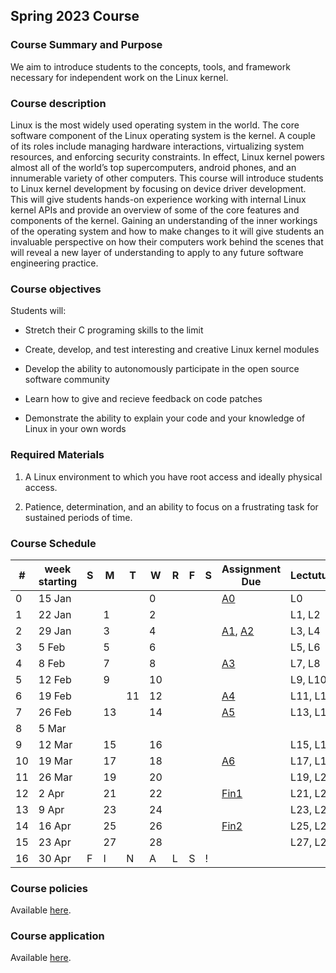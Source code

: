 ## Spring 2023 Course

### Course Summary and Purpose

We aim to introduce students to the concepts, tools, and framework necessary for independent work on the Linux kernel.

### Course description

Linux is the most widely used operating system in the world. The core software component of the Linux operating system is the kernel. A couple of its roles include managing hardware interactions, virtualizing system resources, and enforcing security constraints. In effect, Linux kernel powers almost all of the world’s top supercomputers, android phones, and an innumerable variety of other computers. This course will introduce students to Linux kernel development by focusing on device driver development. This will give students hands-on experience working with internal Linux kernel APIs and provide an overview of some of the core features and components of the kernel. Gaining an understanding of the inner workings of the operating system and how to make changes to it will give students an invaluable perspective on how their computers work behind the scenes that will reveal a new layer of understanding to apply to any future software engineering practice.

### Course objectives

Students will:

* Stretch their C programing skills to the limit

* Create, develop, and test interesting and creative Linux kernel modules

* Develop the ability to autonomously participate in the open source software community

* Learn how to give and recieve feedback on code patches

* Demonstrate the ability to explain your code and your knowledge of Linux in your own words

### Required Materials

1. A Linux environment to which you have root access and ideally physical access.

2. Patience, determination, and an ability to focus on a frustrating task for sustained periods of time.

### Course Schedule

|#| week starting|S|M|T|W|R|F|S|Assignment Due|Lectutures|
|--|--|--|--|--|--|--|--|--|--|--|
|0| 15 Jan||||0||||[A0](A0.html)|L0|
|1| 22 Jan||1||2|||||L1, L2|
|2| 29 Jan||3||4||||[A1](A1.html), [A2](A2.html)|L3, L4|
|3| 5 Feb||5||6|||||L5, L6|
|4| 8 Feb||7||8||||[A3](A3.html)|L7, L8|
|5| 12 Feb||9||10|||||L9, L10|
|6| 19 Feb|||11|12||||[A4](A4.html)|L11, L12|
|7| 26 Feb||13||14||||[A5](A5.html)|L13, L14|
|8| 5 Mar||||||||||
|9| 12 Mar||15||16|||||L15, L16|
|10| 19 Mar||17||18||||[A6](A6.html)|L17, L18|
|11| 26 Mar||19||20|||||L19, L20|
|12| 2 Apr||21||22||||[Fin1](fin1.html)|L21, L22|
|13| 9 Apr||23||24|||||L23, L24|
|14| 16 Apr||25||26||||[Fin2](fin2.html)|L25, L26|
|15| 23 Apr||27||28|||||L27, L28|
|16| 30 Apr|F|I|N|A|L|S|!|||


### Course policies

Available [here](course_policies.html).

### Course application

Available [here](course_application.html).

